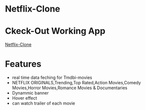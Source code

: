 # Netflix-Clone

# Ckeck-Out Working App
[Netflix-Clone](https://netflix-clone-9d3b7.web.app)

# Features
* real time data feching for Tmdbi-movies
* NETFLIX ORIGINALS,Trending,Top Rated,Action Movies,Comedy Movies,Horror Movies,Romance Movies & Documentaries
* Dynammic banner 
* Hover effect
* can watch trailer of each movie
